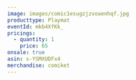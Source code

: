 ```yaml
---
image: images/comic1esugzjzvoaenhqf.jpg
producttype: Playmat
eventId: mkb4XfKk_
pricings:
  - quantity: 1
    price: 65
onsale: true
asin: s-YSMXUDFx4
merchandise: comiket
---
```

